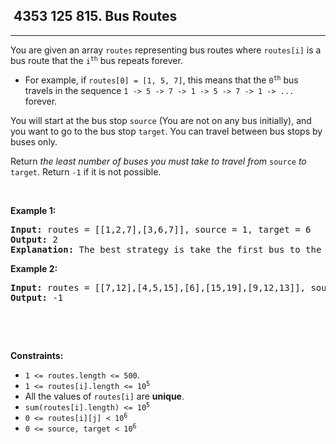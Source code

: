 <h2> 4353 125
815. Bus Routes</h2><hr><div><p>You are given an array <code>routes</code> representing bus routes where <code>routes[i]</code> is a bus route that the <code>i<sup>th</sup></code> bus repeats forever.</p>

<ul>
	<li>For example, if <code>routes[0] = [1, 5, 7]</code>, this means that the <code>0<sup>th</sup></code> bus travels in the sequence <code>1 -&gt; 5 -&gt; 7 -&gt; 1 -&gt; 5 -&gt; 7 -&gt; 1 -&gt; ...</code> forever.</li>
</ul>

<p>You will start at the bus stop <code>source</code> (You are not on any bus initially), and you want to go to the bus stop <code>target</code>. You can travel between bus stops by buses only.</p>

<p>Return <em>the least number of buses you must take to travel from </em><code>source</code><em> to </em><code>target</code>. Return <code>-1</code> if it is not possible.</p>

<p>&nbsp;</p>
<p><strong class="example">Example 1:</strong></p>

<pre><strong>Input:</strong> routes = [[1,2,7],[3,6,7]], source = 1, target = 6
<strong>Output:</strong> 2
<strong>Explanation:</strong> The best strategy is take the first bus to the bus stop 7, then take the second bus to the bus stop 6.
</pre>

<p><strong class="example">Example 2:</strong></p>

<pre><strong>Input:</strong> routes = [[7,12],[4,5,15],[6],[15,19],[9,12,13]], source = 15, target = 12
<strong>Output:</strong> -1
</pre>

<p>&nbsp;</p>

<p>&nbsp;</p>
<p><strong>Constraints:</strong></p>

<ul>
	<li><code>1 &lt;= routes.length &lt;= 500</code>.</li>
	<li><code>1 &lt;= routes[i].length &lt;= 10<sup>5</sup></code></li>
	<li>All the values of <code>routes[i]</code> are <strong>unique</strong>.</li>
	<li><code>sum(routes[i].length) &lt;= 10<sup>5</sup></code></li>
	<li><code>0 &lt;= routes[i][j] &lt; 10<sup>6</sup></code></li>
	<li><code>0 &lt;= source, target &lt; 10<sup>6</sup></code></li>
</ul>
</div>